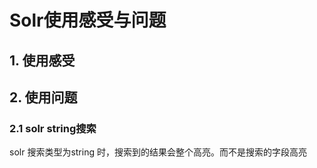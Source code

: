 # Solr使用感受与问题

## 1. 使用感受

## 2. 使用问题

### 2.1 solr string搜索

solr 搜索类型为string 时，搜索到的结果会整个高亮。而不是搜索的字段高亮